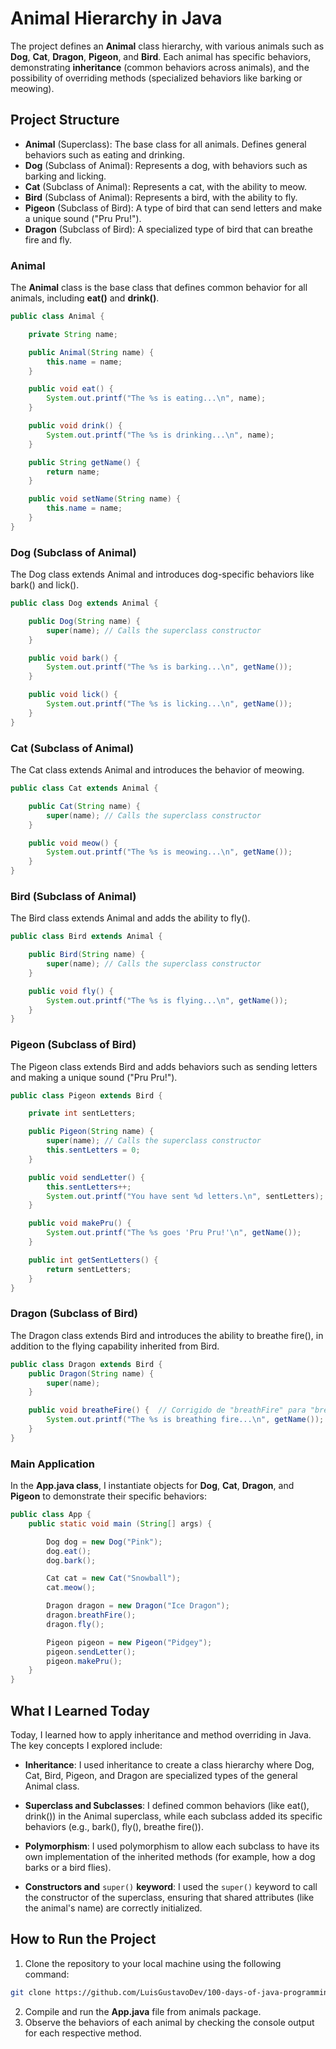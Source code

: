 # Animal Hierarchy in Java

The project defines an **Animal** class hierarchy, with various animals such as **Dog**, **Cat**, **Dragon**, **Pigeon**, and **Bird**. Each animal has specific behaviors, demonstrating **inheritance** (common behaviors across animals), and the possibility of overriding methods (specialized behaviors like barking or meowing).

## Project Structure

- **Animal** (Superclass): The base class for all animals. Defines general behaviors such as eating and drinking.
- **Dog** (Subclass of Animal): Represents a dog, with behaviors such as barking and licking.
- **Cat** (Subclass of Animal): Represents a cat, with the ability to meow.
- **Bird** (Subclass of Animal): Represents a bird, with the ability to fly.
- **Pigeon** (Subclass of Bird): A type of bird that can send letters and make a unique sound ("Pru Pru!").
- **Dragon** (Subclass of Bird): A specialized type of bird that can breathe fire and fly.

### Animal

The **Animal** class is the base class that defines common behavior for all animals, including **eat()** and **drink()**.

```java
public class Animal {

    private String name;

    public Animal(String name) {
        this.name = name;
    }

    public void eat() {
        System.out.printf("The %s is eating...\n", name);
    }

    public void drink() {
        System.out.printf("The %s is drinking...\n", name);
    }

    public String getName() {
        return name;
    }

    public void setName(String name) {
        this.name = name;
    }
}
```
### Dog (Subclass of Animal)

The Dog class extends Animal and introduces dog-specific behaviors like bark() and lick().
```java
public class Dog extends Animal {

    public Dog(String name) {
        super(name); // Calls the superclass constructor
    }

    public void bark() {
        System.out.printf("The %s is barking...\n", getName());
    }

    public void lick() {
        System.out.printf("The %s is licking...\n", getName());
    }
}
```

### Cat (Subclass of Animal)

The Cat class extends Animal and introduces the behavior of meowing.
```java
public class Cat extends Animal {

    public Cat(String name) {
        super(name); // Calls the superclass constructor
    }

    public void meow() {
        System.out.printf("The %s is meowing...\n", getName());
    }
}
```

### Bird (Subclass of Animal)

The Bird class extends Animal and adds the ability to fly().
```java 
public class Bird extends Animal {

    public Bird(String name) {
        super(name); // Calls the superclass constructor
    }

    public void fly() {
        System.out.printf("The %s is flying...\n", getName());
    }
}
```

### Pigeon (Subclass of Bird)

The Pigeon class extends Bird and adds behaviors such as sending letters and making a unique sound ("Pru Pru!").
```java
public class Pigeon extends Bird {

    private int sentLetters;

    public Pigeon(String name) {
        super(name); // Calls the superclass constructor
        this.sentLetters = 0;
    }

    public void sendLetter() {
        this.sentLetters++;
        System.out.printf("You have sent %d letters.\n", sentLetters);
    }

    public void makePru() {
        System.out.printf("The %s goes 'Pru Pru!'\n", getName());
    }

    public int getSentLetters() {
        return sentLetters;
    }
}
```

### Dragon (Subclass of Bird)

The Dragon class extends Bird and introduces the ability to breathe fire(), in addition to the flying capability inherited from Bird.
```java
public class Dragon extends Bird {
    public Dragon(String name) {
        super(name);
    }

    public void breatheFire() {  // Corrigido de "breathFire" para "breatheFire"
        System.out.printf("The %s is breathing fire...\n", getName());
    }
}
```

### Main Application

In the **App.java class**, I instantiate objects for **Dog**, **Cat**, **Dragon**, and **Pigeon** to demonstrate their specific behaviors:
```java
public class App {
    public static void main (String[] args) {

        Dog dog = new Dog("Pink");
        dog.eat();
        dog.bark();

        Cat cat = new Cat("Snowball");
        cat.meow();

        Dragon dragon = new Dragon("Ice Dragon");
        dragon.breathFire();
        dragon.fly();

        Pigeon pigeon = new Pigeon("Pidgey");
        pigeon.sendLetter();
        pigeon.makePru();
    }
}
```

## What I Learned Today

Today, I learned how to apply inheritance and method overriding in Java. The key concepts I explored include:

- **Inheritance**: I used inheritance to create a class hierarchy where Dog, Cat, Bird, Pigeon, and Dragon are specialized types of the general Animal class.

- **Superclass and Subclasses**: I defined common behaviors (like eat(), drink()) in the Animal superclass, while each subclass added its specific behaviors (e.g., bark(), fly(), breathe fire()).

- **Polymorphism**: I used polymorphism to allow each subclass to have its own implementation of the inherited methods (for example, how a dog barks or a bird flies).

- **Constructors and** `super()` **keyword**: I used the `super()` keyword to call the constructor of the superclass, ensuring that shared attributes (like the animal's name) are correctly initialized.

## How to Run the Project

1. Clone the repository to your local machine using the following command:
```bash
git clone https://github.com/LuisGustavoDev/100-days-of-java-programming.git
```
2. Compile and run the **App.java** file from animals package.
3. Observe the behaviors of each animal by checking the console output for each respective method.





